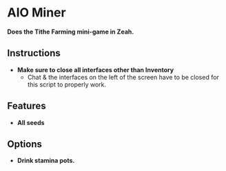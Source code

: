 # AIO Miner

**Does the Tithe Farming mini-game in Zeah.**
<br>

## Instructions

- **Make sure to close all interfaces other than Inventory**
    - Chat & the interfaces on the left of the screen have to be closed for this script to properly work.

## Features

- **All seeds**

## Options

- **Drink stamina pots.**